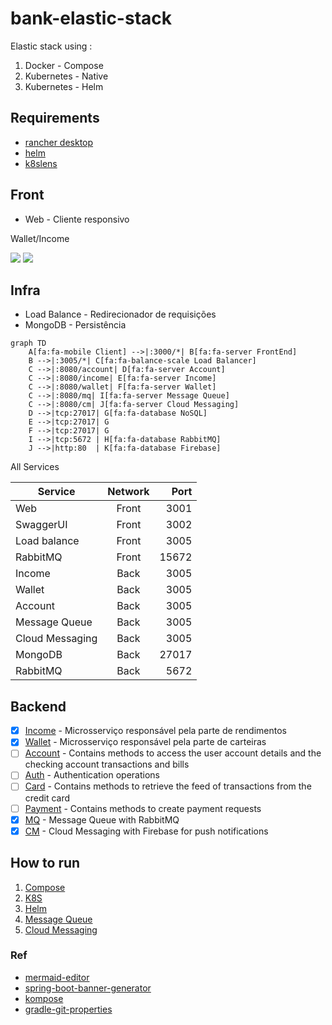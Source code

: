 # bank-elastic-stack

Elastic stack using :

1. Docker - Compose
2. Kubernetes - Native
3. Kubernetes - Helm

## Requirements

* [rancher desktop](https://rancherdesktop.io/)
* [helm](https://rancherdesktop.io/)
* [k8slens](https://k8slens.dev/)

## Front
* Web - Cliente responsivo 

Wallet/Income

![](doc/wallet.png)
![](doc/income-cdi.png)

## Infra
* Load Balance - Redirecionador de requisições 
* MongoDB      - Persistência

```mermaid
graph TD
    A[fa:fa-mobile Client] -->|:3000/*| B[fa:fa-server FrontEnd]
    B -->|:3005/*| C[fa:fa-balance-scale Load Balancer]
    C -->|:8080/account| D[fa:fa-server Account]
    C -->|:8080/income| E[fa:fa-server Income]
    C -->|:8080/wallet| F[fa:fa-server Wallet]
    C -->|:8080/mq| I[fa:fa-server Message Queue]
    C -->|:8080/cm| J[fa:fa-server Cloud Messaging]
    D -->|tcp:27017| G[fa:fa-database NoSQL]
    E -->|tcp:27017| G
    F -->|tcp:27017| G
    I -->|tcp:5672 | H[fa:fa-database RabbitMQ]
    J -->|http:80  | K[fa:fa-database Firebase]
```

All Services 

| Service         | Network |   Port |
|-----------------|:-------:|-------:|
| Web             |  Front  |   3001 |
| SwaggerUI       |  Front  |   3002 |
| Load balance    |  Front  |   3005 |
| RabbitMQ        |  Front  |  15672 |
| Income          |  Back   |   3005 |
| Wallet          |  Back   |   3005 |
| Account         |  Back   |   3005 |
| Message Queue   |  Back   |   3005 |
| Cloud Messaging |  Back   |   3005 |
| MongoDB         |  Back   |  27017 |
| RabbitMQ        |  Back   |   5672 |

## Backend
- [x] [Income](app/backend/income)  - Microsserviço responsável pela parte de rendimentos
- [x] [Wallet](app/backend/wallet)   - Microsserviço responsável pela parte de carteiras
- [ ] [Account](app/backend/account)  - Contains methods to access the user account details and the checking account transactions and bills
- [ ] [Auth](app/backend/auth)     - Authentication operations
- [ ] [Card](app/backend/card)     - Contains methods to retrieve the feed of transactions from the credit card
- [ ] [Payment](app/backend/payment)  - Contains methods to create payment requests
- [x] [MQ](app/backend/mq)  - Message Queue with RabbitMQ
- [x] [CM](app/backend/cm)  - Cloud Messaging with Firebase for push notifications

## How to run

1. [Compose](COMPOSE.md)
2. [K8S](K8S.md)
3. [Helm](HELM.md)
4. [Message Queue](MQ.md)
5. [Cloud Messaging](CM.md)

### Ref

* [mermaid-editor](https://mermaidjs.github.io/mermaid-live-editor)
* [spring-boot-banner-generator](https://springhow.com/spring-boot-banner-generator/)
* [kompose](https://kompose.io/)
* [gradle-git-properties](https://github.com/n0mer/gradle-git-properties)
